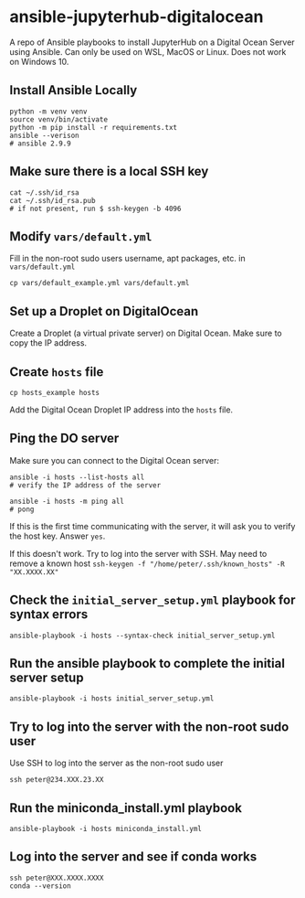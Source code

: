 # ansible-jupyterhub-digitalocean

A repo of Ansible playbooks to install JupyterHub on a Digital Ocean Server using Ansible. Can only be used on WSL, MacOS or Linux. Does not work on Windows 10.

## Install Ansible Locally

```
python -m venv venv
source venv/bin/activate
python -m pip install -r requirements.txt
ansible --verison
# ansible 2.9.9
```

## Make sure there is a local SSH key

```
cat ~/.ssh/id_rsa
cat ~/.ssh/id_rsa.pub
# if not present, run $ ssh-keygen -b 4096
```

## Modify ```vars/default.yml```

Fill in the non-root sudo users username, apt packages, etc. in ```vars/default.yml```

```
cp vars/default_example.yml vars/default.yml
```

## Set up a Droplet on DigitalOcean

Create a Droplet (a virtual private server) on Digital Ocean. Make sure to copy the IP address.

## Create ```hosts``` file

```
cp hosts_example hosts
```

Add the Digital Ocean Droplet IP address into the ```hosts``` file.

## Ping the DO server

Make sure you can connect to the Digital Ocean server:

```
ansible -i hosts --list-hosts all
# verify the IP address of the server

ansible -i hosts -m ping all
# pong
```

If this is the first time communicating with the server, it will ask you to verify the host key. Answer ```yes```.

If this doesn't work. Try to log into the server with SSH. May need to remove a known host ```ssh-keygen -f "/home/peter/.ssh/known_hosts" -R "XX.XXXX.XX"```

## Check the ```initial_server_setup.yml``` playbook for syntax errors

```
ansible-playbook -i hosts --syntax-check initial_server_setup.yml
```

## Run the ansible playbook to complete the initial server setup

```
ansible-playbook -i hosts initial_server_setup.yml
```

## Try to log into the server with the non-root sudo user

Use SSH to log into the server as the non-root sudo user

```
ssh peter@234.XXX.23.XX
```

## Run the miniconda_install.yml playbook

```
ansible-playbook -i hosts miniconda_install.yml
```


## Log into the server and see if conda works

```
ssh peter@XXX.XXXX.XXXX
conda --version
```

